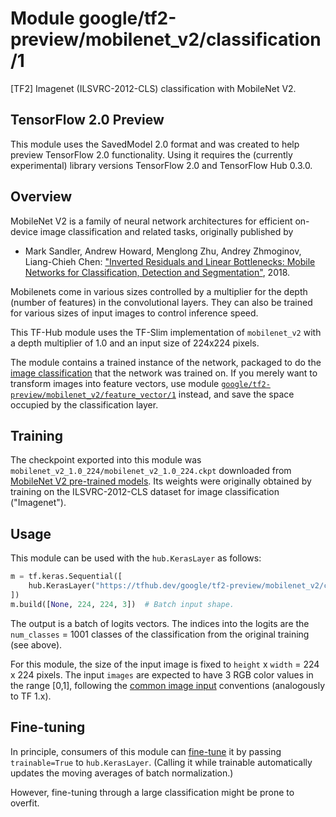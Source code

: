 # Module google/tf2-preview/mobilenet_v2/classification/1
[TF2] Imagenet (ILSVRC-2012-CLS) classification with MobileNet V2.

<!-- dataset: imagenet-ilsvrc-2012-cls -->
<!-- asset-path: legacy -->
<!-- module-type: image-classification -->
<!-- task: image-classification -->
<!-- network-architecture: mobilenet-v2 -->
<!-- fine-tunable: true -->
<!-- format: saved_model_2 -->

## TensorFlow 2.0 Preview

This module uses the SavedModel 2.0 format and was created to help
preview TensorFlow 2.0 functionality. Using it requires the (currently
experimental) library versions TensorFlow 2.0 and TensorFlow Hub 0.3.0.

## Overview

MobileNet V2 is a family of neural network architectures for efficient
on-device image classification and related tasks, originally published by

  * Mark Sandler, Andrew Howard, Menglong Zhu, Andrey Zhmoginov,
    Liang-Chieh Chen: ["Inverted Residuals and Linear Bottlenecks:
    Mobile Networks for Classification, Detection and
    Segmentation"](https://arxiv.org/abs/1801.04381), 2018.

Mobilenets come in various sizes controlled by a multiplier for the
depth (number of features) in the convolutional layers. They can also be
trained for various sizes of input images to control inference speed.

This TF-Hub module uses the TF-Slim implementation of
`mobilenet_v2`
with a depth multiplier of 1.0 and an input size of
224x224 pixels.


The module contains a trained instance of the network, packaged to do the
[image classification](https://www.tensorflow.org/hub/common_signatures/images#classification)
that the network was trained on. If you merely want to transform images into
feature vectors, use module
[`google/tf2-preview/mobilenet_v2/feature_vector/1`](https://tfhub.dev/google/tf2-preview/mobilenet_v2/feature_vector/1)
instead, and save the space occupied by the classification layer.


## Training

The checkpoint exported into this module was `mobilenet_v2_1.0_224/mobilenet_v2_1.0_224.ckpt` downloaded
from
[MobileNet V2 pre-trained models](https://github.com/tensorflow/models/blob/master/research/slim/nets/mobilenet/README.md).
Its weights were originally obtained by training on the ILSVRC-2012-CLS
dataset for image classification ("Imagenet").

## Usage

This module can be used with the `hub.KerasLayer` as follows:

```python
m = tf.keras.Sequential([
    hub.KerasLayer("https://tfhub.dev/google/tf2-preview/mobilenet_v2/classification/1", output_shape=[1001])
])
m.build([None, 224, 224, 3])  # Batch input shape.
```

The output is a batch of logits vectors. The indices into the logits
are the `num_classes` = 1001 classes of the classification from
the original training (see above).

For this module, the size of the input image is fixed to
`height` x `width` = 224 x 224 pixels.
The input `images` are expected to have 3 RGB color values in the range [0,1],
following the
[common image input](https://www.tensorflow.org/hub/common_signatures/images#input)
conventions (analogously to TF 1.x).


## Fine-tuning

In principle, consumers of this module can
[fine-tune](https://www.tensorflow.org/hub/tf2_saved_model#fine-tuning) it
by passing `trainable=True` to `hub.KerasLayer`.
(Calling it while trainable automatically updates the moving averages of
batch normalization.)

However, fine-tuning through a large classification might be prone to overfit.


